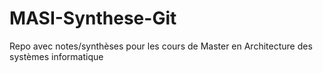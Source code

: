 # MASI-Synthese-Git
Repo avec notes/synthèses pour les cours de Master en Architecture des systèmes informatique
